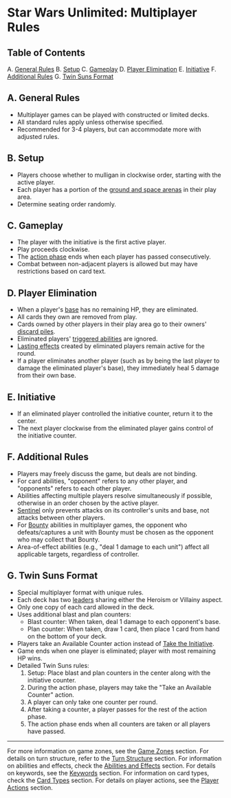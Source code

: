 # Star Wars Unlimited: Multiplayer Rules

## Table of Contents
A. [General Rules](#a-general-rules)
B. [Setup](#b-setup)
C. [Gameplay](#c-gameplay)
D. [Player Elimination](#d-player-elimination)
E. [Initiative](#e-initiative)
F. [Additional Rules](#f-additional-rules)
G. [Twin Suns Format](#g-twin-suns-format)

## A. General Rules
- Multiplayer games can be played with constructed or limited decks.
- All standard rules apply unless otherwise specified.
- Recommended for 3-4 players, but can accommodate more with adjusted rules.

## B. Setup
- Players choose whether to mulligan in clockwise order, starting with the active player.
- Each player has a portion of the [ground and space arenas](game-zones.md#b-ground-arena) in their play area.
- Determine seating order randomly.

## C. Gameplay
- The player with the initiative is the first active player.
- Play proceeds clockwise.
- The [action phase](turn-structure.md#2-action-phase) ends when each player has passed consecutively.
- Combat between non-adjacent players is allowed but may have restrictions based on card text.

## D. Player Elimination
- When a player's [base](game-zones.md#a-base-zone) has no remaining HP, they are eliminated.
- All cards they own are removed from play.
- Cards owned by other players in their play area go to their owners' [discard piles](game-zones.md#g-discard-pile).
- Eliminated players' [triggered abilities](abilities-and-effects.md#a5-triggered-abilities) are ignored.
- [Lasting effects](abilities-and-effects.md#b1-lasting-effects) created by eliminated players remain active for the round.
- If a player eliminates another player (such as by being the last player to damage the eliminated player's base), they immediately heal 5 damage from their own base.

## E. Initiative
- If an eliminated player controlled the initiative counter, return it to the center.
- The next player clockwise from the eliminated player gains control of the initiative counter.

## F. Additional Rules
- Players may freely discuss the game, but deals are not binding.
- For card abilities, "opponent" refers to any other player, and "opponents" refers to each other player.
- Abilities affecting multiple players resolve simultaneously if possible, otherwise in an order chosen by the active player.
- [Sentinel](keywords.md#h-sentinel) only prevents attacks on its controller's units and base, not attacks between other players.
- For [Bounty](keywords.md#b-bounty) abilities in multiplayer games, the opponent who defeats/captures a unit with Bounty must be chosen as the opponent who may collect that Bounty.
- Area-of-effect abilities (e.g., "deal 1 damage to each unit") affect all applicable targets, regardless of controller.

## G. Twin Suns Format
- Special multiplayer format with unique rules.
- Each deck has two [leaders](card-types.md#3-leader) sharing either the Heroism or Villainy aspect.
- Only one copy of each card allowed in the deck.
- Uses additional blast and plan counters:
  - Blast counter: When taken, deal 1 damage to each opponent's base.
  - Plan counter: When taken, draw 1 card, then place 1 card from hand on the bottom of your deck.
- Players take an Available Counter action instead of [Take the Initiative](player-actions.md#d-take-the-initiative).
- Game ends when one player is eliminated; player with most remaining HP wins.
- Detailed Twin Suns rules:
  1. Setup: Place blast and plan counters in the center along with the initiative counter.
  2. During the action phase, players may take the "Take an Available Counter" action.
  3. A player can only take one counter per round.
  4. After taking a counter, a player passes for the rest of the action phase.
  5. The action phase ends when all counters are taken or all players have passed.

---

For more information on game zones, see the [Game Zones](game-zones.md) section.
For details on turn structure, refer to the [Turn Structure](turn-structure.md) section.
For information on abilities and effects, check the [Abilities and Effects](abilities-and-effects.md) section.
For details on keywords, see the [Keywords](keywords.md) section.
For information on card types, check the [Card Types](card-types.md) section.
For details on player actions, see the [Player Actions](player-actions.md) section.